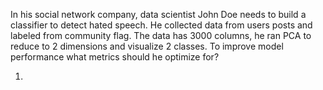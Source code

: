 In his social network company, data scientist John Doe needs to build a classifier to detect hated speech. He collected data from users posts and labeled from community flag. The data has 3000 columns, he ran PCA to reduce to 2 dimensions and visualize 2 classes. To improve model performance what metrics should he optimize for?

1. 